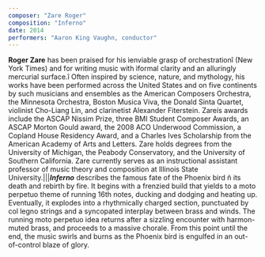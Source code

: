 ```yaml
---
composer: "Zare Roger"
composition: "Inferno"
date: 2014
performers: "Aaron King Vaughn, conductor"
---
```

**Roger Zare** has been praised for his ìenviable grasp of orchestrationî (New York Times) and for writing music with ìformal clarity and an alluringly mercurial surface.î Often inspired by science, nature, and mythology, his works have been performed across the United States and on five continents by such musicians and ensembles as the American Composers Orchestra, the Minnesota Orchestra, Boston Musica Viva, the Donald Sinta Quartet, violinist Cho-Liang Lin, and clarinetist Alexander Fiterstein. Zareís awards include the ASCAP Nissim Prize, three BMI Student Composer Awards, an ASCAP Morton Gould award, the 2008 ACO Underwood Commission, a Copland House Residency Award, and a Charles Ives Scholarship from the American Academy of Arts and Letters. Zare holds degrees from the University of Michigan, the Peabody Conservatory, and the University of Southern California. Zare currently serves as an instructional assistant professor of music theory and composition at Illinois State University.|||**_Inferno_** describes the famous fate of the Phoenix bird ñ its death and rebirth by fire. It begins with a frenzied build that yields to a moto perpetuo theme of running 16th notes, ducking and dodging and heating up. Eventually, it explodes into a rhythmically charged section, punctuated by col legno strings and a syncopated interplay between brass and winds. The running moto perpetuo idea returns after a sizzling encounter with harmon-muted brass, and proceeds to a massive chorale. From this point until the end, the music swirls and burns as the Phoenix bird is engulfed in an out-of-control blaze of glory.